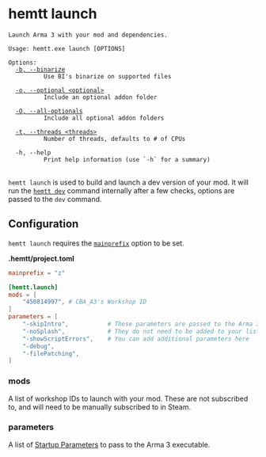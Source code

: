# hemtt launch

<pre><code>Launch Arma 3 with your mod and dependencies.

Usage: hemtt.exe launch [OPTIONS]

Options:
  <a href="commands-dev.md#-b---binarize">-b, --binarize</a>
          Use BI's binarize on supported files

  <a href="commands-dev.md#-o---optional">-o, --optional &lt;optional&gt;</a>
          Include an optional addon folder

  <a href="commands-dev.md#-o---all-optionals">-O, --all-optionals</a>
          Include all optional addon folders

  <a href="commands.md#-t---threads">-t, --threads &lt;threads&gt;</a>
          Number of threads, defaults to # of CPUs

  -h, --help
          Print help information (use `-h` for a summary)
</code>
</pre>

`hemtt launch` is used to build and launch a dev version of your mod. It will run the [`hemtt dev`](commands-dev.md) command internally after a few checks, options are passed to the `dev` command.

## Configuration

`hemtt launch` requires the [`mainprefix`](configuration.md#main-prefix) option to be set.

**.hemtt/project.toml**

```toml
mainprefix = "z"

[hemtt.launch]
mods = [
    "450814997", # CBA_A3's Workshop ID
]
parameters = [
    "-skipIntro",           # These parameters are passed to the Arma 3 executable
    "-noSplash",            # They do not need to be added to your list
    "-showScriptErrors",    # You can add additional parameters here
    "-debug",
    "-filePatching",
]
```


### mods

A list of workshop IDs to launch with your mod. These are not subscribed to, and will need to be manually subscribed to in Steam.

### parameters

A list of [Startup Parameters](https://community.bistudio.com/wiki/Arma_3:_Startup_Parameters) to pass to the Arma 3 executable.
